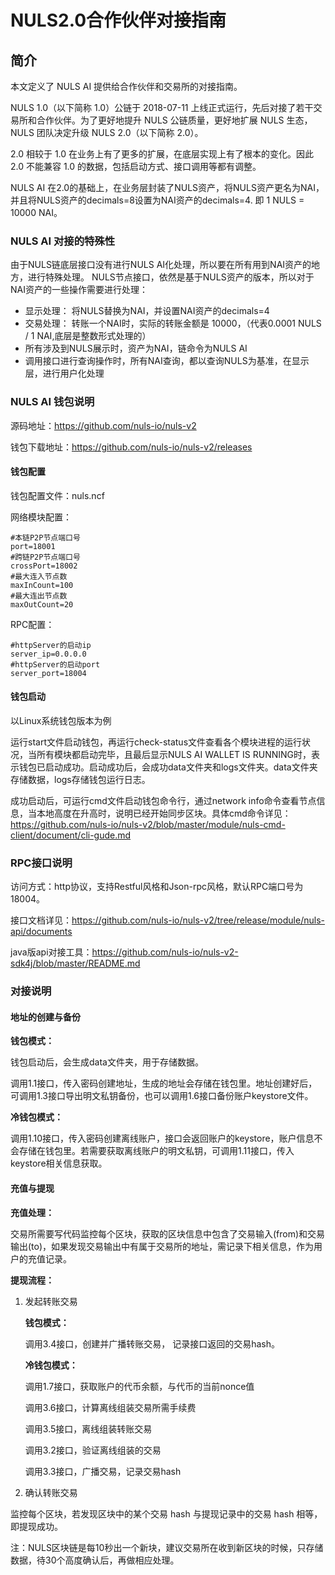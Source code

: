# NULS2.0合作伙伴对接指南

## 简介

本文定义了 NULS AI 提供给合作伙伴和交易所的对接指南。

NULS 1.0（以下简称 1.0）公链于 2018-07-11 上线正式运行，先后对接了若干交易所和合作伙伴。为了更好地提升 NULS 公链质量，更好地扩展 NULS 生态，NULS 团队决定升级 NULS 2.0（以下简称 2.0）。

2.0 相较于 1.0 在业务上有了更多的扩展，在底层实现上有了根本的变化。因此 2.0 不能兼容 1.0 的数据，包括启动方式、接口调用等都有调整。

NULS AI 在2.0的基础上，在业务层封装了NULS资产，将NULS资产更名为NAI，并且将NULS资产的decimals=8设置为NAI资产的decimals=4. 即 1 NULS = 10000 NAI。
 
### NULS AI 对接的特殊性
由于NULS链底层接口没有进行NULS AI化处理，所以要在所有用到NAI资产的地方，进行特殊处理。
NULS节点接口，依然是基于NULS资产的版本，所以对于NAI资产的一些操作需要进行处理：
- 显示处理： 将NULS替换为NAI，并设置NAI资产的decimals=4
- 交易处理： 转账一个NAI时，实际的转账金额是 10000，（代表0.0001 NULS / 1 NAI,底层是整数形式处理的）
- 所有涉及到NULS展示时，资产为NAI，链命令为NULS AI
- 调用接口进行查询操作时，所有NAI查询，都以查询NULS为基准，在显示层，进行用户化处理

### NULS AI 钱包说明

源码地址：https://github.com/nuls-io/nuls-v2

钱包下载地址：https://github.com/nuls-io/nuls-v2/releases

#### 钱包配置

钱包配置文件：nuls.ncf

网络模块配置：

```
#本链P2P节点端口号
port=18001
#跨链P2P节点端口号
crossPort=18002
#最大连入节点数
maxInCount=100
#最大连出节点数
maxOutCount=20
```

RPC配置：

```
#httpServer的启动ip
server_ip=0.0.0.0
#httpServer的启动port
server_port=18004
```

#### 钱包启动

以Linux系统钱包版本为例

运行start文件启动钱包，再运行check-status文件查看各个模块进程的运行状况，当所有模块都启动完毕，且最后显示NULS AI WALLET IS RUNNING时，表示钱包已启动成功。启动成功后，会成功data文件夹和logs文件夹。data文件夹存储数据，logs存储钱包运行日志。

成功启动后，可运行cmd文件启动钱包命令行，通过network info命令查看节点信息，当本地高度在升高时，说明已经开始同步区块。具体cmd命令详见：https://github.com/nuls-io/nuls-v2/blob/master/module/nuls-cmd-client/document/cli-gude.md

### RPC接口说明

访问方式：http协议，支持Restful风格和Json-rpc风格，默认RPC端口号为18004。

接口文档详见：https://github.com/nuls-io/nuls-v2/tree/release/module/nuls-api/documents

java版api对接工具：https://github.com/nuls-io/nuls-v2-sdk4j/blob/master/README.md

### 对接说明

#### 地址的创建与备份

**钱包模式：**

钱包启动后，会生成data文件夹，用于存储数据。

调用1.1接口，传入密码创建地址，生成的地址会存储在钱包里。地址创建好后，可调用1.3接口导出明文私钥备份，也可以调用1.6接口备份账户keystore文件。

**冷钱包模式：**

调用1.10接口，传入密码创建离线账户，接口会返回账户的keystore，账户信息不会存储在钱包里。若需要获取离线账户的明文私钥，可调用1.11接口，传入keystore相关信息获取。

#### 充值与提现

**充值处理：**

交易所需要写代码监控每个区块，获取的区块信息中包含了交易输入(from)和交易输出(to)，如果发现交易输出中有属于交易所的地址，需记录下相关信息，作为用户的充值记录。

**提现流程：**

1. 发起转账交易

   **钱包模式：**

   调用3.4接口，创建并广播转账交易， 记录接口返回的交易hash。

   **冷钱包模式：**

   调用1.7接口，获取账户的代币余额，与代币的当前nonce值

   调用3.6接口，计算离线组装交易所需手续费

   调用3.5接口，离线组装转账交易

   调用3.2接口，验证离线组装的交易

   调用3.3接口，广播交易，记录交易hash

2. 确认转账交易

监控每个区块，若发现区块中的某个交易 hash 与提现记录中的交易 hash 相等，即提现成功。

注：NULS区块链是每10秒出一个新块，建议交易所在收到新区块的时候，只存储数据，待30个高度确认后，再做相应处理。
